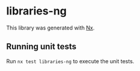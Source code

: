 # libraries-ng

This library was generated with [Nx](https://nx.dev).

## Running unit tests

Run `nx test libraries-ng` to execute the unit tests.
